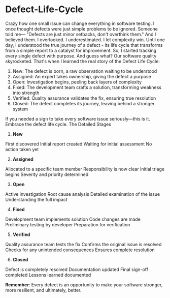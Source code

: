 # Defect-Life-Cycle

Crazy how one small issue can change everything in software testing. I once thought defects were just simple problems to be ignored. Someone told me— "Defects are just minor setbacks, don't overthink them."
And I believed them. I overlooked. I underestimated. I let complexity win.
Until one day, I understood the true journey of a defect - its life cycle that transforms from a simple report to a catalyst for improvement.
So, I started tracking every single defect with purpose. And guess what? Our software quality skyrocketed.
That's when I learned the real story of the Defect Life Cycle:

1. New: The defect is born, a raw observation waiting to be understood
2. Assigned: An expert takes ownership, giving the defect a purpose
3. Open: Investigation begins, peeling back layers of complexity
4. Fixed: The development team crafts a solution, transforming weakness into strength
5. Verified: Quality assurance validates the fix, ensuring true resolution
6. Closed: The defect completes its journey, leaving behind a stronger system

If you needed a sign to take every software issue seriously—this is it. Embrace the defect life cycle.
The Detailed Stages
1. **New**

First discovered
Initial report created
Waiting for initial assessment
No action taken yet

2. **Assigned**

Allocated to a specific team member
Responsibility is now clear
Initial triage begins
Severity and priority determined

3. **Open**

Active investigation
Root cause analysis
Detailed examination of the issue
Understanding the full impact

4. **Fixed**

Development team implements solution
Code changes are made
Preliminary testing by developer
Preparation for verification

5. **Verified**

Quality assurance team tests the fix
Confirms the original issue is resolved
Checks for any unintended consequences
Ensures complete resolution

6. **Closed**

Defect is completely resolved
Documentation updated
Final sign-off completed
Lessons learned documented

**Remember**: Every defect is an opportunity to make your software stronger, more resilient, and ultimately, better.
